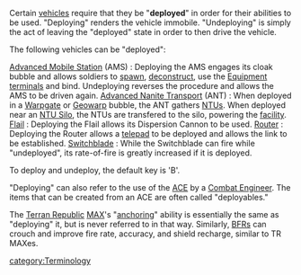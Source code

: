 Certain [vehicles](vehicle "wikilink") require that they be
"**deployed**" in order for their abilities to be used. "Deploying"
renders the vehicle immobile. "Undeploying" is simply the act of leaving
the "deployed" state in order to then drive the vehicle.

The following vehicles can be "deployed":

[Advanced Mobile Station](Advanced_Mobile_Station "wikilink") (AMS) : Deploying the AMS engages its cloak bubble and allows soldiers to [spawn](spawn "wikilink"), [deconstruct](deconstruct "wikilink"), use the [Equipment terminals](Equipment_terminal "wikilink") and bind. Undeploying reverses the procedure and allows the AMS to be driven again.
[Advanced Nanite Transport](Advanced_Nanite_Transport "wikilink") (ANT) : When deployed in a [Warpgate](Warpgate "wikilink") or [Geowarp](Geowarp "wikilink") bubble, the ANT gathers [NTUs](NTU "wikilink"). When deployed near an [NTU Silo](NTU_Silo "wikilink"), the NTUs are transfered to the silo, powering the [facility](facility "wikilink").
[Flail](Flail "wikilink") : Deploying the Flail allows its Dispersion Cannon to be used.
[Router](Router "wikilink") : Deploying the Router allows a [telepad](telepad "wikilink") to be deployed and allows the link to be established.
[Switchblade](Switchblade "wikilink") : While the Switchblade can fire while "undeployed", its rate-of-fire is greatly increased if it is deployed.

To deploy and undeploy, the default key is 'B'.

"Deploying" can also refer to the use of the
[ACE](Adaptive_Construction_Engine "wikilink") by a [Combat
Engineer](Combat_Engineering "wikilink"). The items that can be created
from an ACE are often called "deployables."

The [Terran Republic](Terran_Republic "wikilink")
[MAX](MAX "wikilink")'s "[anchoring](anchoring "wikilink")" ability is
essentially the same as "deploying" it, but is never referred to in that
way. Similarly, [BFRs](BFR "wikilink") can crouch and improve fire rate,
accuracy, and shield recharge, similar to TR MAXes.

[category:Terminology](category:Terminology "wikilink")